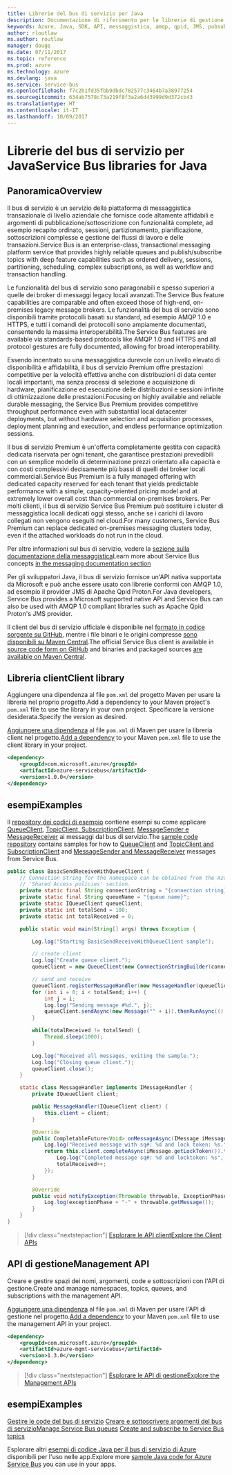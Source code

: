 ```yaml
---
title: Librerie del bus di servizio per Java
description: Documentazione di riferimento per le librerie di gestione e client Java per il bus di servizio
keywords: Azure, Java, SDK, API, messaggistica, amqp, qpid, JMS, pubsub, pub-sub, broker messaggi
author: rloutlaw
ms.author: routlaw
manager: douge
ms.date: 07/11/2017
ms.topic: reference
ms.prod: azure
ms.technology: azure
ms.devlang: java
ms.service: service-bus
ms.openlocfilehash: f7c2b1fd35fbb9dbdc782577c3464b7a38977254
ms.sourcegitcommit: 634ab7578c73a219f8f3a2a6d43999d9d372cb43
ms.translationtype: HT
ms.contentlocale: it-IT
ms.lasthandoff: 10/09/2017
---
```

# <a name="service-bus-libraries-for-java"></a><span data-ttu-id="83bca-104">Librerie del bus di servizio per Java</span><span class="sxs-lookup"><span data-stu-id="83bca-104">Service Bus libraries for Java</span></span>

## <a name="overview"></a><span data-ttu-id="83bca-105">Panoramica</span><span class="sxs-lookup"><span data-stu-id="83bca-105">Overview</span></span>

<span data-ttu-id="83bca-106">Il bus di servizio è un servizio della piattaforma di messaggistica transazionale di livello aziendale che fornisce code altamente affidabili e argomenti di pubblicazione/sottoscrizione con funzionalità complete, ad esempio recapito ordinato, sessioni, partizionamento, pianificazione, sottoscrizioni complesse e gestione dei flussi di lavoro e delle transazioni.</span><span class="sxs-lookup"><span data-stu-id="83bca-106">Service Bus is an enterprise-class, transactional messaging platform service that provides highly reliable queues and publish/subscribe topics with deep feature capabilities such as ordered delivery, sessions, partitioning, scheduling, complex subscriptions, as well as workflow and transaction handling.</span></span>

<span data-ttu-id="83bca-107">Le funzionalità del bus di servizio sono paragonabili e spesso superiori a quelle dei broker di messaggi legacy locali avanzati.</span><span class="sxs-lookup"><span data-stu-id="83bca-107">The Service Bus feature capabilities are comparable and often exceed those of high-end, on-premises legacy message brokers.</span></span> <span data-ttu-id="83bca-108">Le funzionalità del bus di servizio sono disponibili tramite protocolli basati su standard, ad esempio AMQP 1.0 e HTTPS, e tutti i comandi dei protocolli sono ampiamente documentati, consentendo la massima interoperabilità.</span><span class="sxs-lookup"><span data-stu-id="83bca-108">The Service Bus features are available via standards-based protocols like AMQP 1.0 and HTTPS and all protocol gestures are fully documented, allowing for broad interoperability.</span></span> 

<span data-ttu-id="83bca-109">Essendo incentrato su una messaggistica durevole con un livello elevato di disponibilità e affidabilità, il bus di servizio Premium offre prestazioni competitive per la velocità effettiva anche con distribuzioni di data center locali importanti, ma senza processi di selezione e acquisizione di hardware, pianificazione ed esecuzione delle distribuzioni e sessioni infinite di ottimizzazione delle prestazioni.</span><span class="sxs-lookup"><span data-stu-id="83bca-109">Focusing on highly available and reliable durable messaging, the Service Bus Premium provides competitive throughput performance even with substantial local datacenter deployments, but without hardware selection and acquisition processes, deployment planning and execution, and endless performance optimization sessions.</span></span> 

<span data-ttu-id="83bca-110">Il bus di servizio Premium è un'offerta completamente gestita con capacità dedicata riservata per ogni tenant, che garantisce prestazioni prevedibili con un semplice modello di determinazione prezzi orientato alla capacità e con costi complessivi decisamente più bassi di quelli dei broker locali commerciali.</span><span class="sxs-lookup"><span data-stu-id="83bca-110">Service Bus Premium is a fully managed offering with dedicated capacity reserved for each tenant that yields predictable performance with a simple, capacity-oriented pricing model and at extremely lower overall cost than commercial on-premises brokers.</span></span> <span data-ttu-id="83bca-111">Per molti clienti, il bus di servizio Service Bus Premium può sostituire i cluster di messaggistica locali dedicati oggi stesso, anche se i carichi di lavoro collegati non vengono eseguiti nel cloud.</span><span class="sxs-lookup"><span data-stu-id="83bca-111">For many customers, Service Bus Premium can replace dedicated on-premises messaging clusters today, even if the attached workloads do not run in the cloud.</span></span> 

<span data-ttu-id="83bca-112">Per altre informazioni sul bus di servizio, vedere la [sezione sulla documentazione della messaggistica](https://docs.microsoft.com/en-us/azure/service-bus-messaging/)</span><span class="sxs-lookup"><span data-stu-id="83bca-112">Learn more about Service Bus concepts [in the messaging documentation section](https://docs.microsoft.com/en-us/azure/service-bus-messaging/)</span></span> 

<span data-ttu-id="83bca-113">Per gli sviluppatori Java, il bus di servizio fornisce un'API nativa supportata da Microsoft e può anche essere usato con librerie conformi con AMQP 1.0, ad esempio il provider JMS di Apache Qpid Proton.</span><span class="sxs-lookup"><span data-stu-id="83bca-113">For Java developers, Service Bus provides a Microsoft supported native API and Service Bus can also be used with AMQP 1.0 compliant libraries such as Apache Qpid Proton's JMS provider.</span></span>

<span data-ttu-id="83bca-114">Il client del bus di servizio ufficiale è disponibile nel [formato in codice sorgente su GitHub](https://github.com/azure/azure-service-bus-java), mentre i file binari e le origini compresse [sono disponibili su Maven Central](http://search.maven.org/#search%7Cga%7C1%7Ca%3A%22azure-servicebus%22).</span><span class="sxs-lookup"><span data-stu-id="83bca-114">The official Service Bus client is available in [source code form on GitHub](https://github.com/azure/azure-service-bus-java) and binaries and packaged sources [are available on Maven Central](http://search.maven.org/#search%7Cga%7C1%7Ca%3A%22azure-servicebus%22).</span></span> 


## <a name="client-library"></a><span data-ttu-id="83bca-115">Libreria client</span><span class="sxs-lookup"><span data-stu-id="83bca-115">Client library</span></span>


<span data-ttu-id="83bca-116">Aggiungere una dipendenza al file `pom.xml` del progetto Maven per usare la libreria nel proprio progetto.</span><span class="sxs-lookup"><span data-stu-id="83bca-116">Add a dependency to your Maven project's `pom.xml` file to use the library in your own project.</span></span> <span data-ttu-id="83bca-117">Specificare la versione desiderata.</span><span class="sxs-lookup"><span data-stu-id="83bca-117">Specify the version as desired.</span></span>

<span data-ttu-id="83bca-118">[Aggiungere una dipendenza](https://maven.apache.org/guides/getting-started/index.html#How_do_I_use_external_dependencies) al file `pom.xml` di Maven per usare la libreria client nel progetto.</span><span class="sxs-lookup"><span data-stu-id="83bca-118">[Add a dependency](https://maven.apache.org/guides/getting-started/index.html#How_do_I_use_external_dependencies) to your Maven `pom.xml` file to use the client library in your project.</span></span>   

```XML
<dependency>
    <groupId>com.microsoft.azure</groupId>
    <artifactId>azure-servicebus</artifactId>
    <version>1.0.0</version>
</dependency>
```

## <a name="examples"></a><span data-ttu-id="83bca-119">esempi</span><span class="sxs-lookup"><span data-stu-id="83bca-119">Examples</span></span>

<span data-ttu-id="83bca-120">Il [repository dei codici di esempio](https://github.com/Azure/azure-service-bus/blob/master/samples/Java/) contiene esempi su come applicare [QueueClient](https://github.com/Azure/azure-service-bus/blob/master/samples/Java/src/com/microsoft/azure/servicebus/samples/BasicSendReceiveWithQueueClient.java), [TopicClient, SubscriptionClient](https://github.com/Azure/azure-service-bus/blob/master/samples/Java/src/com/microsoft/azure/servicebus/samples/BasicSendReceiveWithTopicSubscriptionClient.java), [MessageSender e MessageReceiver](https://github.com/Azure/azure-service-bus/blob/master/samples/Java/src/com/microsoft/azure/servicebus/samples/SendReceiveWithMessageSenderReceiver.java) ai messaggi dal bus di servizio.</span><span class="sxs-lookup"><span data-stu-id="83bca-120">The [sample code repository](https://github.com/Azure/azure-service-bus/blob/master/samples/Java/) contains samples for how to [QueueClient](https://github.com/Azure/azure-service-bus/blob/master/samples/Java/src/com/microsoft/azure/servicebus/samples/BasicSendReceiveWithQueueClient.java) and [TopicClient and SubscriptionClient](https://github.com/Azure/azure-service-bus/blob/master/samples/Java/src/com/microsoft/azure/servicebus/samples/BasicSendReceiveWithTopicSubscriptionClient.java) and [MessageSender and MessageReceiver](https://github.com/Azure/azure-service-bus/blob/master/samples/Java/src/com/microsoft/azure/servicebus/samples/SendReceiveWithMessageSenderReceiver.java) messages from Service Bus.</span></span>


```java
public class BasicSendReceiveWithQueueClient {
    // Connection String for the namespace can be obtained from the Azure portal under the
    // 'Shared Access policies' section.
    private static final String connectionString = "{connection string}";
    private static final String queueName = "{queue name}";
    private static IQueueClient queueClient;
    private static int totalSend = 100;
    private static int totalReceived = 0;

    public static void main(String[] args) throws Exception {

        Log.log("Starting BasicSendReceiveWithQueueClient sample");

        // create client
        Log.log("Create queue client.");
        queueClient = new QueueClient(new ConnectionStringBuilder(connectionString, queueName), ReceiveMode.PeekLock);

        // send and receive
        queueClient.registerMessageHandler(new MessageHandler(queueClient), new MessageHandlerOptions(1, false, Duration.ofMinutes(1)));
        for (int i = 0; i < totalSend; i++) {
            int j = i;
            Log.log("Sending message #%d.", j);
            queueClient.sendAsync(new Message("" + i)).thenRunAsync(() -> { Log.log("Sent message #%d.", j);});
        }

        while(totalReceived != totalSend) {
            Thread.sleep(1000);
        }

        Log.log("Received all messages, exiting the sample.");
        Log.log("Closing queue client.");
        queueClient.close();
    }

    static class MessageHandler implements IMessageHandler {
        private IQueueClient client;

        public MessageHandler(IQueueClient client) {
            this.client = client;
        }

        @Override
        public CompletableFuture<Void> onMessageAsync(IMessage iMessage) {
            Log.log("Received message with sq#: %d and lock token: %s.", iMessage.getSequenceNumber(), iMessage.getLockToken());
            return this.client.completeAsync(iMessage.getLockToken()).thenRunAsync(() -> {
                Log.log("Completed message sq#: %d and locktoken: %s", iMessage.getSequenceNumber(), iMessage.getLockToken());
                totalReceived++;
            });
        }

        @Override
        public void notifyException(Throwable throwable, ExceptionPhase exceptionPhase) {
            Log.log(exceptionPhase + "-" + throwable.getMessage());
        }
    }
}
```

> [!div class="nextstepaction"]
> [<span data-ttu-id="83bca-121">Esplorare le API client</span><span class="sxs-lookup"><span data-stu-id="83bca-121">Explore the Client APIs</span></span>](/java/api/overview/azure/servicebus/clientlibrary)

## <a name="management-api"></a><span data-ttu-id="83bca-122">API di gestione</span><span class="sxs-lookup"><span data-stu-id="83bca-122">Management API</span></span>

<span data-ttu-id="83bca-123">Creare e gestire spazi dei nomi, argomenti, code e sottoscrizioni con l'API di gestione.</span><span class="sxs-lookup"><span data-stu-id="83bca-123">Create and manage namespaces, topics, queues, and subscriptions with the management API.</span></span>

<span data-ttu-id="83bca-124">[Aggiungere una dipendenza](https://maven.apache.org/guides/getting-started/index.html#How_do_I_use_external_dependencies) al file `pom.xml` di Maven per usare l'API di gestione nel progetto.</span><span class="sxs-lookup"><span data-stu-id="83bca-124">[Add a dependency](https://maven.apache.org/guides/getting-started/index.html#How_do_I_use_external_dependencies) to your Maven `pom.xml` file to use the management API in your project.</span></span>  

```XML
<dependency>
    <groupId>com.microsoft.azure</groupId>
    <artifactId>azure-mgmt-servicebus</artifactId>
    <version>1.3.0</version>
</dependency>
```

> [!div class="nextstepaction"]
> [<span data-ttu-id="83bca-125">Esplorare le API di gestione</span><span class="sxs-lookup"><span data-stu-id="83bca-125">Explore the Management APIs</span></span>](/java/api/overview/azure/servicebus/managementapi)


## <a name="examples"></a><span data-ttu-id="83bca-126">esempi</span><span class="sxs-lookup"><span data-stu-id="83bca-126">Examples</span></span>

<span data-ttu-id="83bca-127">[Gestire le code del bus di servizio](https://github.com/Azure-Samples/service-bus-java-manage-queue-with-basic-features)
[Creare e sottoscrivere argomenti del bus di servizio](https://github.com/Azure-Samples/service-bus-java-manage-publish-subscribe-with-basic-features)</span><span class="sxs-lookup"><span data-stu-id="83bca-127">[Manage Service Bus queues](https://github.com/Azure-Samples/service-bus-java-manage-queue-with-basic-features)
[Create and subscribe to Service Bus topics](https://github.com/Azure-Samples/service-bus-java-manage-publish-subscribe-with-basic-features)</span></span>

<span data-ttu-id="83bca-128">Esplorare altri [esempi di codice Java per il bus di servizio di Azure](https://azure.microsoft.com/resources/samples/?platform=java&term=bus) disponibili per l'uso nelle app.</span><span class="sxs-lookup"><span data-stu-id="83bca-128">Explore more [sample Java code for Azure Service Bus](https://azure.microsoft.com/resources/samples/?platform=java&term=bus) you can use in your apps.</span></span>